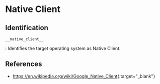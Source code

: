 # Native Client

## Identification

`__native_client__`

:   Identifies the target operating system as Native Client.

## References

- <https://en.wikipedia.org/wiki/Google_Native_Client>{:target="_blank"}
